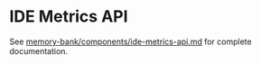 # IDE Metrics API

See [memory-bank/components/ide-metrics-api.md](../../memory-bank/components/ide-metrics-api.md) for complete documentation.
